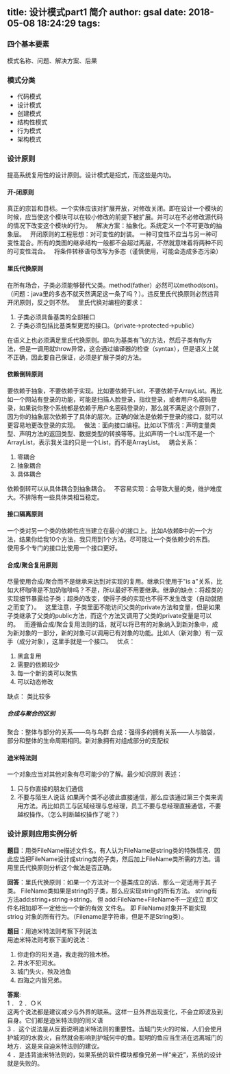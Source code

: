 title: 设计模式part1 简介
author: gsal
date: 2018-05-08 18:24:29
tags:
---
### 四个基本要素
模式名称、问题、解决方案、后果

### 模式分类
- 代码模式
- 设计模式
 - 创建模式
 - 结构性模式
 - 行为模式
- 架构模式

### 设计原则
提高系统复用性的设计原则。设计模式是招式，而这些是内功。

#### 开-闭原则
真正的宗旨和目标。一个实体应该对扩展开放，对修改关闭。即在设计一个模块的时候，应当使这个模块可以在较小修改的前提下被扩展。并可以在不必修改源代码的情况下改变这个模块的行为。   
解决方案：抽象化。系统定义一个不可更改的抽象层。  
开闭原则的工程思想：对可变性的封装。 
一种可变性不应当与另一种可变性混合。所有的类图的继承结构一般都不会超过两层，不然就意味着将两种不同的可变性混合。   
将条件转移语句改写为多态（谨慎使用，可能会造成多态污染）

#### 里氏代换原则
在所有场合，子类必须能够替代父类。method(father）必然可以method(son)。 （问题：java里的多态不就天然满足这一条了吗？）。违反里氏代换原则必然违背开闭原则，反之则不然。   
里氏代换对编程的要求：
1. 子类必须具备基类的全部接口
1. 子类必须包括比基类型更宽的接口。（private->protected->public）  

在语义上也必须满足里氏代换原则。即鸟为基类有飞的方法，然后子类有fly方法，但是一调用就throw异常，这会通过编译器的检查（syntax），但是语义上就不正确，因此要自己保证，必须是扩展子类的方法。  

#### 依赖倒转原则
要依赖于抽象，不要依赖于实现。比如要依赖于List，不要依赖于ArrayList。再比如一个网站有登录的功能，可能是扫描人脸登录，指纹登录，或者用户名密码登录，如果说你整个系统都是依赖于用户名密码登录的，那么就不满足这个原则了，因为你的抽象层次依赖于了具体的层次。正确的做法是依赖于登录的接口，就可以更容易地更改登录的实现。  
做法：面向接口编程。比如以下情况：声明变量类型、声明方法的返回类型、数据类型的转换等等。比如声明一个List而不是一个ArrayList，表示我关注的只是一个List，而不是ArrayList。  
耦合关系：
1. 零耦合
1. 抽象耦合
1. 具体耦合

依赖倒转可以从具体耦合到抽象耦合。  
不容易实现：会导致大量的类，维护难度大。不排除有一些具体类相当稳定。

#### 接口隔离原则
一个类对另一个类的依赖性应当建立在最小的接口上。比如A依赖B中的一个方法，结果你给我10个方法，我只用到1个方法。尽可能让一个类依赖少的东西。  
使用多个专门的接口比使用一个接口更好。      

#### 合成/聚合复用原则
尽量使用合成/聚合而不是继承来达到对实现的复用。继承只使用于"is a"关系，比如大杯咖啡是不加奶咖啡吗？不是，所以最好不用要继承。继承的缺点：将超类的实现细节暴露给子类；超类的改变，使得子类的实现也不得不发生改变（自动就随之而变了）。  
这里注意，子类里面不能访问父类的private方法和变量，但是如果子类继承了父类的public方法，而这个方法又调用了父类的private变量是可以的。  
而遵循合成/聚合复用法则的话，就可以将已有的对象纳入到新对象中，成为新对象的一部分，新的对象可以调用已有对象的功能。比如人（新对象）有一双手（成分对象），这里手就是一个接口。  
优点：
1. 黑盒复用
1. 需要的依赖较少
1. 每一个新的类可以聚焦
1. 可以动态修改  

缺点： 类比较多    
##### 合成与聚合的区别
聚合：整体与部分的关系——鸟与鸟群
合成：强得多的拥有关系——人与脑袋，部分和整体的生命周期相同。新对象拥有对组成部分的支配权
#### 迪米特法则
一个对象应当对其他对象有尽可能少的了解。最少知识原则
表述：
1. 只与你直接的朋友们通信
1. 不要与陌生人说话
如果两个类不必彼此直接通信，那么应该通过第三个类来调用方法。再比如员工与区域经理与总经理，员工不要与总经理直接通信，不要越权操作。（怎么判断越权操作了呢？）

### 设计原则应用实例分析
**题目**：用类FileName描述文件名。有人认为FileName是string类的特殊情况．因此应当把FileName设计成string类的子类，然后加上FileName类所需的方法。请用里氏代换原则分析这个做法是否正确。  

**回答**：里氏代换原则：如果一个方法对一个基类成立的话．那么一定适用于其子类。
FileName类如果是string的子类，那么应实现string的所有方法。
string有方法add:string+string→string。
但 add:FileName+FileName不一定成立
即文件名相加却不一定给出一个新的有效 文件名。
即 FileName对象并不能实现 striog 对象的所有行为。（Filename是字符串，但是不是String类）。

**题目**：用迪米特法则考察下列说法  
用迪米特法则考察下面的说法：
1. 你走你的阳关道，我走我的独木桥。
2. 井水不犯河水。 
3. 城门失火，殃及池鱼
4. 四海之内皆兄弟。

**答案**:  
1 ． 2 ．ＯＫ  
这两个说法都是建议减少与外界的联系。这样一旦外界出现变化，不会立即波及到自身。它们都是迪米特法则的同义语  
3 ．这个说法是从反面说明迪米特法则的重要性。当城门失火的时候，人们会使月护城河的水救火，自然就会影响到护城何中的鱼。聪明的鱼应当生活在远离城门的地方．这是来自迪米特法则的建议。   
4 ．是违背迪米特法则的，如果系统的软件模块都像兄弟一样“亲近”，系统的设计就是失败的。  




